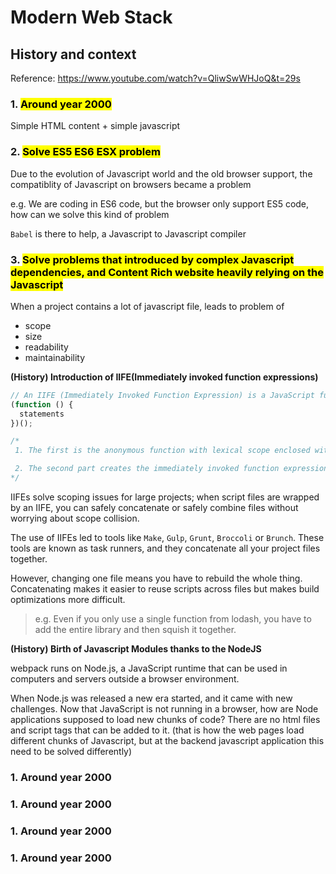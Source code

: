 # Modern Web Stack

## History and context
Reference: https://www.youtube.com/watch?v=QliwSwWHJoQ&t=29s
### 1. <mark>Around year 2000</mark>
Simple HTML content + simple javascript

### 2. <mark>Solve ES5 ES6 ESX problem</mark>
Due to the evolution of Javascript world and the old browser support, the compatiblity of Javascript on browsers became a problem

e.g. We are coding in ES6 code, but the browser only support ES5 code, how can we solve this kind of problem

`Babel` is there to help, a Javascript to Javascript compiler

### 3. <mark>Solve problems that introduced by complex Javascript dependencies, and Content Rich website heavily relying on the Javascript</mark>
When a project contains a lot of javascript file, leads to problem of
* scope
* size
* readability
* maintainability

**(History) Introduction of IIFE(Immediately invoked function expressions)**
```javascript
// An IIFE (Immediately Invoked Function Expression) is a JavaScript function that runs as soon as it is defined. The name IIFE is promoted by Ben Alman in his blog.
(function () {
  statements
})();

/*
 1. The first is the anonymous function with lexical scope enclosed within the Grouping Operator (). This prevents accessing variables within the IIFE idiom as well as polluting the global scope.

 2. The second part creates the immediately invoked function expression () through which the JavaScript engine will directly interpret the function.
*/
```

IIFEs solve scoping issues for large projects; when script files are wrapped by an IIFE, you can safely concatenate or safely combine files without worrying about scope collision.

The use of IIFEs led to tools like `Make`, `Gulp`, `Grunt`, `Broccoli` or `Brunch`. These tools are known as task runners, and they concatenate all your project files together.

However, changing one file means you have to rebuild the whole thing. Concatenating makes it easier to reuse scripts across files but makes build optimizations more difficult. 

> e.g. Even if you only use a single function from lodash, you have to add the entire library and then squish it together. 


**(History) Birth of Javascript Modules thanks to the NodeJS**

webpack runs on Node.js, a JavaScript runtime that can be used in computers and servers outside a browser environment.

When Node.js was released a new era started, and it came with new challenges. Now that JavaScript is not running in a browser, how are Node applications supposed to load new chunks of code? There are no html files and script tags that can be added to it. (that is how the web pages load different chunks of Javascript, but at the backend javascript application this need to be solved differently)


### 1. Around year 2000
### 1. Around year 2000
### 1. Around year 2000
### 1. Around year 2000